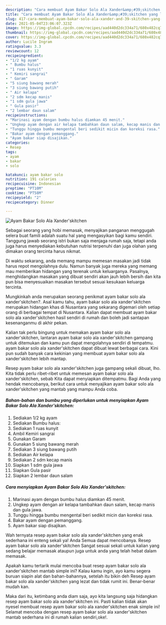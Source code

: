 ```yaml
---
description: "Cara membuat Ayam Bakar Solo Ala Xander&amp;#39;skitchen yang lezat dan Mudah Dibuat"
title: "Cara membuat Ayam Bakar Solo Ala Xander&amp;#39;skitchen yang lezat dan Mudah Dibuat"
slug: 417-cara-membuat-ayam-bakar-solo-ala-xander-and-39-skitchen-yang-lezat-dan-mudah-dibuat
date: 2021-05-04T23:06:07.323Z
image: https://img-global.cpcdn.com/recipes/aad440d2dc334a71/680x482cq70/ayam-bakar-solo-ala-xanderskitchen-foto-resep-utama.jpg
thumbnail: https://img-global.cpcdn.com/recipes/aad440d2dc334a71/680x482cq70/ayam-bakar-solo-ala-xanderskitchen-foto-resep-utama.jpg
cover: https://img-global.cpcdn.com/recipes/aad440d2dc334a71/680x482cq70/ayam-bakar-solo-ala-xanderskitchen-foto-resep-utama.jpg
author: Lucile Ingram
ratingvalue: 3.3
reviewcount: 12
recipeingredient:
- "1/2 kg ayam"
- " Bumbu halus"
- "1 ruas kunyit"
- " Kemiri sangrai"
- " Garam"
- "5 siung bawang merah"
- "3 siung bawang putih"
- " Air kelapa"
- "2 sdm kecap manis"
- "1 sdm gula jawa"
- " Gula pasir"
- "2 lembar daun salam"
recipeinstructions:
- "Marinasi ayam dengan bumbu halus diamkan 45 menit."
- "Ungkep ayam dengan air kelapa tambahkan daun salam, kecap manis dan gula jawa."
- "Tunggu hingga bumbu mengental beri sedikit micin dan koreksi rasa."
- "Bakar ayam dengan pemanggang."
- "Ayam bakar siap disajikan."
categories:
- Resep
tags:
- ayam
- bakar
- solo

katakunci: ayam bakar solo 
nutrition: 191 calories
recipecuisine: Indonesian
preptime: "PT10M"
cooktime: "PT58M"
recipeyield: "2"
recipecategory: Dinner

---
```



![Ayam Bakar Solo Ala Xander&#39;skitchen](https://img-global.cpcdn.com/recipes/aad440d2dc334a71/680x482cq70/ayam-bakar-solo-ala-xanderskitchen-foto-resep-utama.jpg)

Sebagai seorang yang hobi memasak, menyajikan panganan menggugah selera buat famili adalah suatu hal yang mengasyikan bagi kamu sendiri. Tanggung jawab seorang istri bukan saja menjaga rumah saja, tetapi anda juga harus menyediakan kebutuhan nutrisi terpenuhi dan juga olahan yang dimakan orang tercinta harus nikmat.

Di waktu  sekarang, anda memang mampu memesan masakan jadi tidak harus repot mengolahnya dulu. Namun banyak juga mereka yang memang mau memberikan hidangan yang terenak untuk keluarganya. Pasalnya, menghidangkan masakan yang dibuat sendiri akan jauh lebih bersih dan kita pun bisa menyesuaikan masakan tersebut sesuai kesukaan keluarga tercinta. 



Mungkinkah anda merupakan seorang penikmat ayam bakar solo ala xander&#39;skitchen?. Asal kamu tahu, ayam bakar solo ala xander&#39;skitchen merupakan hidangan khas di Nusantara yang sekarang digemari oleh setiap orang di berbagai tempat di Nusantara. Kalian dapat membuat ayam bakar solo ala xander&#39;skitchen hasil sendiri di rumah dan boleh jadi santapan kesenanganmu di akhir pekan.

Kalian tak perlu bingung untuk memakan ayam bakar solo ala xander&#39;skitchen, lantaran ayam bakar solo ala xander&#39;skitchen gampang untuk ditemukan dan kamu pun dapat mengolahnya sendiri di tempatmu. ayam bakar solo ala xander&#39;skitchen dapat dibuat lewat berbagai cara. Kini pun sudah banyak cara kekinian yang membuat ayam bakar solo ala xander&#39;skitchen lebih mantap.

Resep ayam bakar solo ala xander&#39;skitchen juga gampang sekali dibuat, lho. Kita tidak perlu ribet-ribet untuk memesan ayam bakar solo ala xander&#39;skitchen, sebab Kita dapat menyiapkan ditempatmu. Bagi Anda yang hendak mencobanya, berikut cara untuk menyajikan ayam bakar solo ala xander&#39;skitchen yang mantab yang mampu Anda coba.

<!--inarticleads1-->

##### Bahan-bahan dan bumbu yang diperlukan untuk menyiapkan Ayam Bakar Solo Ala Xander&#39;skitchen:

1. Sediakan 1/2 kg ayam
1. Sediakan  Bumbu halus:
1. Sediakan 1 ruas kunyit
1. Ambil  Kemiri sangrai
1. Gunakan  Garam
1. Gunakan 5 siung bawang merah
1. Sediakan 3 siung bawang putih
1. Sediakan  Air kelapa
1. Sediakan 2 sdm kecap manis
1. Siapkan 1 sdm gula jawa
1. Siapkan  Gula pasir
1. Siapkan 2 lembar daun salam




<!--inarticleads2-->

##### Cara menyiapkan Ayam Bakar Solo Ala Xander&#39;skitchen:

1. Marinasi ayam dengan bumbu halus diamkan 45 menit.
1. Ungkep ayam dengan air kelapa tambahkan daun salam, kecap manis dan gula jawa.
1. Tunggu hingga bumbu mengental beri sedikit micin dan koreksi rasa.
1. Bakar ayam dengan pemanggang.
1. Ayam bakar siap disajikan.




Wah ternyata resep ayam bakar solo ala xander&#39;skitchen yang enak sederhana ini enteng sekali ya! Anda Semua dapat mencobanya. Resep ayam bakar solo ala xander&#39;skitchen Sangat sesuai sekali untuk kalian yang sedang belajar memasak ataupun juga untuk anda yang telah hebat dalam memasak.

Apakah kamu tertarik mulai mencoba buat resep ayam bakar solo ala xander&#39;skitchen mantab simple ini? Kalau kamu ingin, ayo kamu segera buruan siapin alat dan bahan-bahannya, setelah itu bikin deh Resep ayam bakar solo ala xander&#39;skitchen yang lezat dan tidak rumit ini. Benar-benar mudah kan. 

Maka dari itu, ketimbang anda diam saja, ayo kita langsung saja hidangkan resep ayam bakar solo ala xander&#39;skitchen ini. Pasti kalian tiidak akan nyesel membuat resep ayam bakar solo ala xander&#39;skitchen enak simple ini! Selamat mencoba dengan resep ayam bakar solo ala xander&#39;skitchen mantab sederhana ini di rumah kalian sendiri,oke!.

